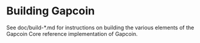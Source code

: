 Building Gapcoin
================

See doc/build-*.md for instructions on building the various
elements of the Gapcoin Core reference implementation of Gapcoin.
